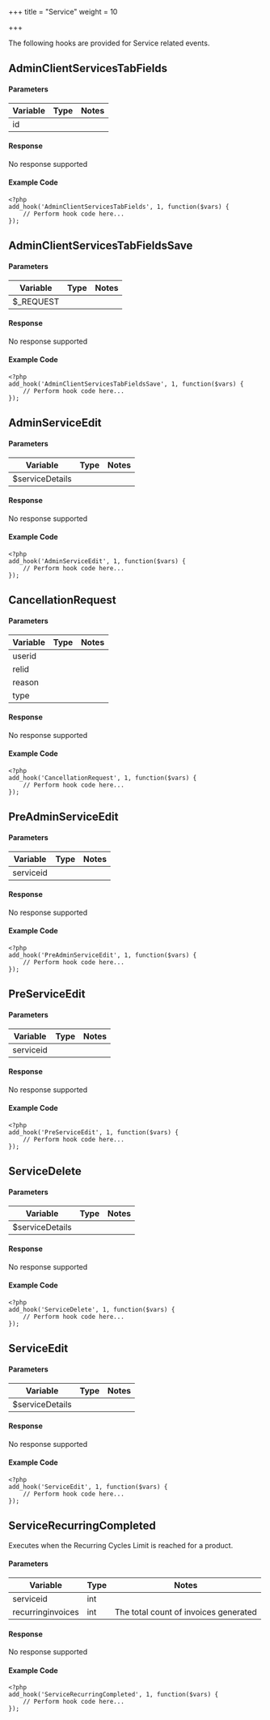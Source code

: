 +++
title = "Service"
weight = 10

+++

The following hooks are provided for Service related events.

## AdminClientServicesTabFields

#### Parameters

| Variable | Type | Notes |
| -------- | ---- | ----- |
| id | | |

#### Response

No response supported

#### Example Code

```
<?php
add_hook('AdminClientServicesTabFields', 1, function($vars) {
    // Perform hook code here...
});
```

## AdminClientServicesTabFieldsSave

#### Parameters

| Variable | Type | Notes |
| -------- | ---- | ----- |
| $_REQUEST | | |

#### Response

No response supported

#### Example Code

```
<?php
add_hook('AdminClientServicesTabFieldsSave', 1, function($vars) {
    // Perform hook code here...
});
```

## AdminServiceEdit

#### Parameters

| Variable | Type | Notes |
| -------- | ---- | ----- |
|  $serviceDetails | | |

#### Response

No response supported

#### Example Code

```
<?php
add_hook('AdminServiceEdit', 1, function($vars) {
    // Perform hook code here...
});
```

## CancellationRequest

#### Parameters

| Variable | Type | Notes |
| -------- | ---- | ----- |
| userid | | |
| relid | | |
| reason | | |
| type | | |

#### Response

No response supported

#### Example Code

```
<?php
add_hook('CancellationRequest', 1, function($vars) {
    // Perform hook code here...
});
```

## PreAdminServiceEdit

#### Parameters

| Variable | Type | Notes |
| -------- | ---- | ----- |
| serviceid | | |

#### Response

No response supported

#### Example Code

```
<?php
add_hook('PreAdminServiceEdit', 1, function($vars) {
    // Perform hook code here...
});
```

## PreServiceEdit

#### Parameters

| Variable | Type | Notes |
| -------- | ---- | ----- |
| serviceid | | |

#### Response

No response supported

#### Example Code

```
<?php
add_hook('PreServiceEdit', 1, function($vars) {
    // Perform hook code here...
});
```

## ServiceDelete

#### Parameters

| Variable | Type | Notes |
| -------- | ---- | ----- |
|  $serviceDetails | | |

#### Response

No response supported

#### Example Code

```
<?php
add_hook('ServiceDelete', 1, function($vars) {
    // Perform hook code here...
});
```

## ServiceEdit

#### Parameters

| Variable | Type | Notes |
| -------- | ---- | ----- |
|  $serviceDetails | | |

#### Response

No response supported

#### Example Code

```
<?php
add_hook('ServiceEdit', 1, function($vars) {
    // Perform hook code here...
});
```

## ServiceRecurringCompleted

Executes when the Recurring Cycles Limit is reached for a product.

#### Parameters

| Variable | Type | Notes |
| -------- | ---- | ----- |
| serviceid | int |  |
| recurringinvoices | int | The total count of invoices generated |

#### Response

No response supported

#### Example Code

```
<?php
add_hook('ServiceRecurringCompleted', 1, function($vars) {
    // Perform hook code here...
});
```

